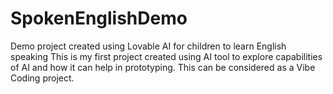 # SpokenEnglishDemo
Demo project created using Lovable AI for children to learn English speaking
This is my first project created using AI tool to explore capabilities of AI and how it can help in prototyping. This can be considered as a Vibe Coding project. 
